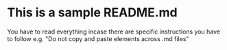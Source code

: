 # This is a sample README.md
You have to read everything incase there are specific instructions you have to follow e.g. "Do not copy and paste elements across .md files" 
